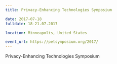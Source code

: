 ```yaml
---
title: Privacy-Enhancing Technologies Symposium

date: 2017-07-18
fulldate: 18-21.07.2017

location: Minneapolis, United States

event_url: https://petsymposium.org/2017/
---
```


Privacy-Enhancing Technologies Symposium
